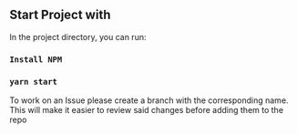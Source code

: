 ## Start Project with

In the project directory, you can run:

### `Install NPM`
### `yarn start`



To work on an Issue please create a branch with the corresponding name.
This will make it easier to review said changes before adding them to the repo
